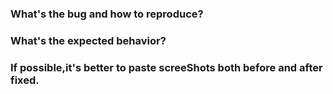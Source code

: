 <!--
Thank you for contributing to **NebulaGraph Studio**! 
-->

### What's the bug and how to reproduce?
<!-- Link the related issue if exists -->

### What's the expected behavior?
<!-- Link the origin design if exists -->

### If possible,it's better to paste screeShots both before and after fixed.
<!-- Screenshots will help us understand easily -->